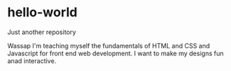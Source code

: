 # hello-world
Just another repository

Wassap
I'm teaching myself the fundamentals of HTML and CSS and Javascript for front end web development. I want to make my designs fun anad interactive.
